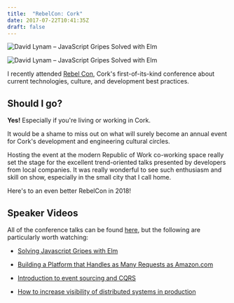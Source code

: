 ```yaml
---
title:  "RebelCon: Cork"
date: 2017-07-22T10:41:35Z
draft: false
---
```


<img alt="David Lynam – JavaScript Gripes Solved with Elm" data-src="/assets/images/rebelcon.jpg">

![David Lynam – JavaScript Gripes Solved with Elm](/assets/images/rebelcon.jpg)

I recently attended [Rebel Con][rebelcon], Cork's first-of-its-kind conference about current technologies, 
culture, and development best practices.

## Should I go?

**Yes!** Especially if you're living or working in Cork.

It would be a shame to miss out on what will surely become an annual event for Cork's development and 
engineering cultural circles.

Hosting the event at the modern Republic of Work co-working space really set the stage for the excellent 
trend-oriented talks presented by developers from local companies. It was really wonderful to see 
such enthusiasm and skill on show, especially in the small city that I call home.
 
Here's to an even better RebelCon in 2018!

 
## Speaker Videos

All of the conference talks can be found [here][rebelVideos], but the following are particularly worth watching:

* [Solving Javascript Gripes with Elm][elm]

* [Building a Platform that Handles as Many Requests as Amazon.com][requests]

* [Introduction to event sourcing and CQRS][duncan]

* [How to increase visibility of distributed systems in production][monitoring]


[rebelcon]: http://www.rebelcon2017.com/
[rebelVideos]:  https://www.youtube.com/channel/UCQGeTJ1HbnZQN5NU_Tf7otg

[elm]:  https://www.youtube.com/watch?v=-eizeEAn-KA
[requests]: https://www.youtube.com/watch?v=xt3fo6WWnuU
[duncan]: https://www.youtube.com/watch?v=kpM5gCLF1Zc
[monitoring]: https://www.youtube.com/watch?v=_zjqMzCeHnU